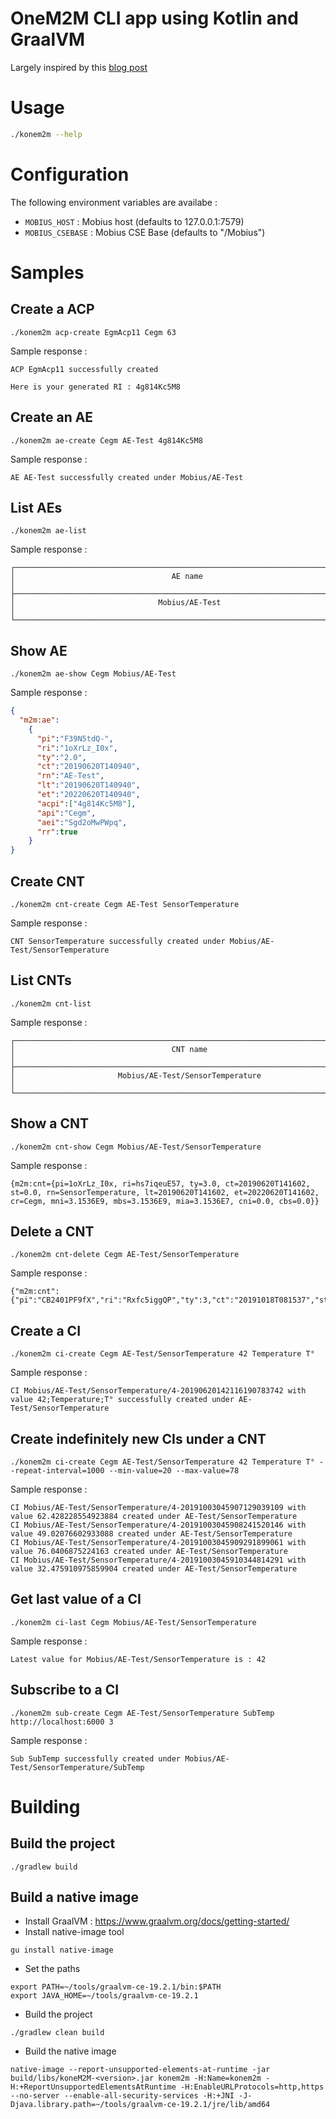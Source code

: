 # OneM2M CLI app using Kotlin and GraalVM

Largely inspired by this [blog post](https://dev.to/viniciusccarvalho/building-a-native-cli-with-kotlin-and-graalvm-55ee)

# Usage

```bash
./konem2m --help
```

# Configuration

The following environment variables are availabe :

* `MOBIUS_HOST` : Mobius host (defaults to 127.0.0.1:7579)
* `MOBIUS_CSEBASE` : Mobius CSE Base (defaults to "/Mobius")

# Samples

## Create a ACP

```
./konem2m acp-create EgmAcp11 Cegm 63
```

Sample response :

```
ACP EgmAcp11 successfully created

Here is your generated RI : 4g814Kc5M8
```

## Create an AE

```
./konem2m ae-create Cegm AE-Test 4g814Kc5M8
```

Sample response :

```
AE AE-Test successfully created under Mobius/AE-Test
```

## List AEs

```
./konem2m ae-list
```

Sample response :

```
┌──────────────────────────────────────────────────────────────────────────────┐
│                                   AE name                                    │
├──────────────────────────────────────────────────────────────────────────────┤
│                                Mobius/AE-Test                                │
└──────────────────────────────────────────────────────────────────────────────┘
```

## Show AE

```
./konem2m ae-show Cegm Mobius/AE-Test
```

Sample response :

```json
{
  "m2m:ae":
    {
      "pi":"F39N5tdQ-", 
      "ri":"1oXrLz_I0x", 
      "ty":"2.0", 
      "ct":"20190620T140940", 
      "rn":"AE-Test", 
      "lt":"20190620T140940", 
      "et":"20220620T140940", 
      "acpi":["4g814Kc5M8"], 
      "api":"Cegm", 
      "aei":"Sgd2oMwPWpq", 
      "rr":true
    }
}
```

## Create CNT

```
./konem2m cnt-create Cegm AE-Test SensorTemperature
```

Sample response :

```
CNT SensorTemperature successfully created under Mobius/AE-Test/SensorTemperature
```

## List CNTs

```
./konem2m cnt-list
```

Sample response :

```
┌──────────────────────────────────────────────────────────────────────────────┐
│                                   CNT name                                   │
├──────────────────────────────────────────────────────────────────────────────┤
│                       Mobius/AE-Test/SensorTemperature                       │
└──────────────────────────────────────────────────────────────────────────────┘
```

## Show a CNT

```
./konem2m cnt-show Cegm Mobius/AE-Test/SensorTemperature
```

Sample response :

```text
{m2m:cnt={pi=1oXrLz_I0x, ri=hs7iqeuE57, ty=3.0, ct=20190620T141602, st=0.0, rn=SensorTemperature, lt=20190620T141602, et=20220620T141602, cr=Cegm, mni=3.1536E9, mbs=3.1536E9, mia=3.1536E7, cni=0.0, cbs=0.0}}
```

## Delete a CNT

```
./konem2m cnt-delete Cegm AE-Test/SensorTemperature
```

Sample response :

```text
{"m2m:cnt":{"pi":"CB2401PF9fX","ri":"Rxfc5iggQP","ty":3,"ct":"20191018T081537","st":0,"rn":"CO2","lt":"20191018T081537","et":"20221018T081537","cr":"CEtsiIotWeek","mni":3153600000,"mbs":3153600000,"mia":31536000,"cni":0,"cbs":0}}
```

## Create a CI

```
./konem2m ci-create Cegm AE-Test/SensorTemperature 42 Temperature T°
```

Sample response :

```text
CI Mobius/AE-Test/SensorTemperature/4-20190620142116190783742 with value 42;Temperature;T° successfully created under AE-Test/SensorTemperature
```

## Create indefinitely new CIs under a CNT

```
./konem2m ci-create Cegm AE-Test/SensorTemperature 42 Temperature T° --repeat-interval=1000 --min-value=20 --max-value=78
```

Sample response :

```text
CI Mobius/AE-Test/SensorTemperature/4-20191003045907129039109 with value 62.428228554923884 created under AE-Test/SensorTemperature
CI Mobius/AE-Test/SensorTemperature/4-20191003045908241520146 with value 49.02076602933088 created under AE-Test/SensorTemperature
CI Mobius/AE-Test/SensorTemperature/4-20191003045909291899061 with value 76.0406875224163 created under AE-Test/SensorTemperature
CI Mobius/AE-Test/SensorTemperature/4-20191003045910344814291 with value 32.475910975859904 created under AE-Test/SensorTemperature
```

## Get last value of a CI

```
./konem2m ci-last Cegm Mobius/AE-Test/SensorTemperature
```

Sample response :

```
Latest value for Mobius/AE-Test/SensorTemperature is : 42
```

## Subscribe to a CI

```
./konem2m sub-create Cegm AE-Test/SensorTemperature SubTemp http://localhost:6000 3
```

Sample response :

```
Sub SubTemp successfully created under Mobius/AE-Test/SensorTemperature/SubTemp
```

# Building

## Build the project

```
./gradlew build
```

## Build a native image

* Install GraalVM : https://www.graalvm.org/docs/getting-started/
* Install native-image tool

```
gu install native-image
```

* Set the paths

```
export PATH=~/tools/graalvm-ce-19.2.1/bin:$PATH
export JAVA_HOME=~/tools/graalvm-ce-19.2.1
```

* Build the project

```
./gradlew clean build
```

* Build the native image

```
native-image --report-unsupported-elements-at-runtime -jar build/libs/koneM2M-<version>.jar konem2m -H:Name=konem2m -H:+ReportUnsupportedElementsAtRuntime -H:EnableURLProtocols=http,https --no-server --enable-all-security-services -H:+JNI -J-Djava.library.path=~/tools/graalvm-ce-19.2.1/jre/lib/amd64
```
